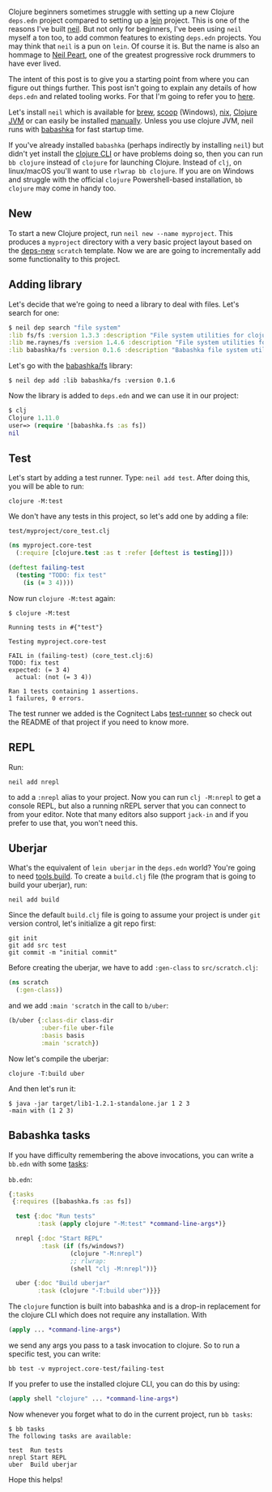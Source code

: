 Clojure beginners sometimes struggle with setting up a new Clojure `deps.edn`
project compared to setting up a [lein](https://leiningen.org/) project. This is
one of the reasons I've built [neil](https://github.com/babashka/neil). But not
only for beginners, I've been using `neil` myself a ton too, to add common
features to existing `deps.edn` projects. You may think that `neil` is a pun on
`lein`. Of course it is. But the name is also an hommage to [Neil
Peart](https://en.wikipedia.org/wiki/Neil_Peart), one of the greatest
progressive rock drummers to have ever lived.

The intent of this post is to give you a starting point from where you can
figure out things further. This post isn't going to explain any details of how
`deps.edn` and related tooling works. For that I'm going to refer you to
[here](https://clojure.org/guides/deps_and_cli).

Let's install `neil` which is available for
[brew](https://github.com/babashka/neil#homebrew-linux-and-macos),
[scoop](https://github.com/babashka/neil#scoop-windows) (Windows),
[nix](https://github.com/babashka/neil#nix), [Clojure
JVM](https://github.com/babashka/neil#clojure) or can easily be installed
[manually](https://github.com/babashka/neil#manual). Unless you use clojure JVM,
neil runs with [babashka](https://babashka.org/) for fast startup time.

If you've already installed `babashka` (perhaps indirectly by installing `neil`)
but didn't yet install the [clojure
CLI](https://clojure.org/guides/deps_and_cli) or have problems doing so, then
you can run `bb clojure` instead of `clojure` for launching Clojure. Instead of
`clj`, on linux/macOS you'll want to use `rlwrap bb clojure`. If you are on
Windows and struggle with the official `clojure` Powershell-based installation,
`bb clojure` may come in handy too.

## New

To start a new Clojure project, run `neil new --name myproject`. This produces a
`myproject` directory with a very basic project layout based on the
[deps-new](https://github.com/seancorfield/deps-new) `scratch` template. Now we
are are going to incrementally add some functionality to this project.

## Adding library

Let's decide that we're going to need a library to deal with files. Let's search for one:

``` clojure
$ neil dep search "file system"
:lib fs/fs :version 1.3.3 :description "File system utilities for clojure"
:lib me.raynes/fs :version 1.4.6 :description "File system utilities for clojure"
:lib babashka/fs :version 0.1.6 :description "Babashka file system utilities."
```

Let's go with the [babashka/fs](https://github.com/babashka/fs) library:

```
$ neil dep add :lib babashka/fs :version 0.1.6
```

Now the library is added to `deps.edn` and we can use it in our project:

``` clojure
$ clj
Clojure 1.11.0
user=> (require '[babashka.fs :as fs])
nil
```

## Test

Let's start by adding a test runner. Type: `neil add test`. After doing this,
you will be able to run:

``` shell
clojure -M:test
```

We don't have any tests in this project, so let's add one by adding a file:

`test/myproject/core_test.clj`
``` clojure
(ns myproject.core-test
  (:require [clojure.test :as t :refer [deftest is testing]]))

(deftest failing-test
  (testing "TODO: fix test"
    (is (= 3 4))))
```

Now run `clojure -M:test` again:

``` shell
$ clojure -M:test

Running tests in #{"test"}

Testing myproject.core-test

FAIL in (failing-test) (core_test.clj:6)
TODO: fix test
expected: (= 3 4)
  actual: (not (= 3 4))

Ran 1 tests containing 1 assertions.
1 failures, 0 errors.
```

The test runner we added is the Cognitect Labs
[test-runner](https://github.com/cognitect-labs/test-runner) so check out the
README of that project if you need to know more.

## REPL

Run:

``` shell
neil add nrepl
```

to add a `:nrepl` alias to your project. Now you can run `clj -M:nrepl` to get a
console REPL, but also a running nREPL server that you can connect to from your
editor. Note that many editors also support `jack-in` and if you prefer to use
that, you won't need this.

## Uberjar

What's the equivalent of `lein uberjar` in the `deps.edn` world? You're going to need [tools.build](https://github.com/clojure/tools.build). To create a `build.clj` file (the program that is going to build your uberjar), run:

``` shell
neil add build
```

Since the default `build.clj` file is going to assume your project is under
`git` version control, let's initialize a git repo first:

``` shell
git init
git add src test
git commit -m "initial commit"
```

Before creating the uberjar, we have to add `:gen-class` to `src/scratch.clj`:

``` clojure
(ns scratch
  (:gen-class))
```

and we add `:main 'scratch` in the call to `b/uber`:

``` clojure
(b/uber {:class-dir class-dir
         :uber-file uber-file
         :basis basis
         :main 'scratch})
```

Now let's compile the uberjar:

``` shell
clojure -T:build uber
```

And then let's run it:

``` shell
$ java -jar target/lib1-1.2.1-standalone.jar 1 2 3
-main with (1 2 3)
```

## Babashka tasks

If you have difficulty remembering the above invocations, you can write a
`bb.edn` with some [tasks](https://book.babashka.org/#tasks):

`bb.edn`:
``` clojure
{:tasks
 {:requires ([babashka.fs :as fs])

  test {:doc "Run tests"
        :task (apply clojure "-M:test" *command-line-args*)}

  nrepl {:doc "Start REPL"
         :task (if (fs/windows?)
                 (clojure "-M:nrepl")
                 ;; rlwrap:
                 (shell "clj -M:nrepl"))}

  uber {:doc "Build uberjar"
        :task (clojure "-T:build uber")}}}
```

The `clojure` function is built into babashka and is a drop-in replacement for
the clojure CLI which does not require any installation. With

``` clojure
(apply ... *command-line-args*)
```

we send any args you pass to a task invocation to clojure. So to run a specific test, you can write:

``` shell
bb test -v myproject.core-test/failing-test
```

If you prefer to use the installed clojure CLI, you can do this by using:

``` clojure
(apply shell "clojure" ... *command-line-args*)
```

Now whenever you forget what to do in the current project, run `bb tasks`:

``` shell
$ bb tasks
The following tasks are available:

test  Run tests
nrepl Start REPL
uber  Build uberjar
```

Hope this helps!
